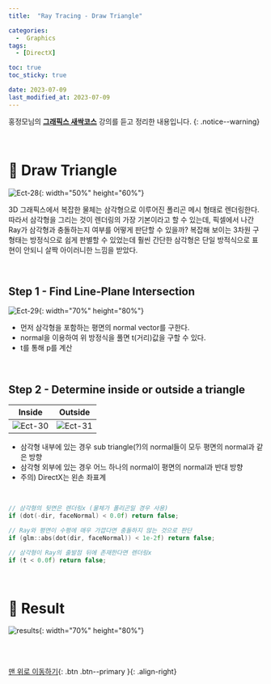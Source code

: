 ```yaml
---
title:  "Ray Tracing - Draw Triangle" 

categories:
  -  Graphics
tags:
  - [DirectX]

toc: true
toc_sticky: true

date: 2023-07-09
last_modified_at: 2023-07-09
---
```



홍정모님의 **[그래픽스 새싹코스](https://honglab.co.kr/)** 강의를 듣고 정리한 내용입니다.
{: .notice--warning}

<br>


# 🐥 Draw Triangle

![Ect-28](https://github.com/inhopp/inhopp/assets/96368476/b52fd062-3e50-4c0c-b789-e46c0e9deee0){: width="50%" height="60%"}

3D 그래픽스에서 복잡한 물체는 삼각형으로 이루어진 폴리곤 메시 형태로 렌더링한다. 따라서 삼각형을 그리는 것이 렌더링의 가장 기본이라고 할 수 있는데, 픽셀에서 나간 Ray가 삼각형과 충돌하는지 여부를 어떻게 판단할 수 있을까? 복잡해 보이는 3차원 구 형태는 방정식으로 쉽게 판별할 수 있었는데 훨씬 간단한 삼각형은 단일 방적식으로 표현이 안되니 살짝 아이러니한 느낌을 받았다.


<br>

## Step 1 - Find Line-Plane Intersection 

![Ect-29](https://github.com/inhopp/inhopp/assets/96368476/fd76b41f-bde8-4366-a93c-e7a7d776db06){: width="70%" height="80%"}

- 먼저 삼각형을 포함하는 평면의 normal vector를 구한다.
- normal을 이용하여 위 방정식을 풀면 t(거리)값을 구할 수 있다.
- t를 통해 p를 계산


<br>

## Step 2 - Determine inside or outside a triangle

| Inside | Outside |
|:-:|:-:|
|![Ect-30](https://github.com/inhopp/inhopp/assets/96368476/5451ef0f-fb78-4bde-95dd-65f3779883ee)|![Ect-31](https://github.com/inhopp/inhopp/assets/96368476/610f048f-e3b7-43fd-922c-b5c3aa6f6f52)| 

- 삼각형 내부에 있는 경우 sub triangle(?)의 normal들이 모두 평면의 normal과 같은 방향
- 삼각형 외부에 있는 경우 어느 하나의 normal이 평면의 normal과 반대 방향
- 주의) DirectX는 왼손 좌표계

<br>

``` cpp
// 삼각형의 뒷면은 렌더링x (물체가 폴리곤일 경우 사용)
if (dot(-dir, faceNormal) < 0.0f) return false;

// Ray와 평면이 수평에 매우 가깝다면 충돌하지 않는 것으로 판단
if (glm::abs(dot(dir, faceNormal)) < 1e-2f) return false;

// 삼각형이 Ray의 출발점 뒤에 존재한다면 렌더링x
if (t < 0.0f) return false;
```


<br>

# 🐥 Result

![results](https://github.com/inhopp/inhopp/assets/96368476/47e85993-f1e6-4cf1-bcc8-6b7a67781ac6){: width="70%" height="80%"}



<br>
<br>


[맨 위로 이동하기](#){: .btn .btn--primary }{: .align-right}